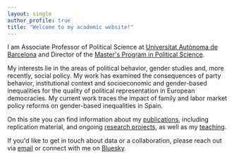 ```yaml
---
layout: single
author_profile: true
title: "Welcome to my academic website!"
---
```


I am Associate Professor of Political Science at [Universitat Autònoma de Barcelona](https://www.uab.cat) and Director of the [Master's Program in Political Science](https://master-ciencia-politica.uab.cat/). 

My interests lie in the areas of political behavior, gender studies and, more recently, social policy. My work has examined the consequences of party behavior, institutional context and socioeconomic and gender-based inequalities for the quality of political representation in European democracies. My current work traces the impact of family and labor market policy reforms on gender-based inequalities in Spain.

On this site you can find information about my [publications](/personal/publications/), including replication material, and ongoing [research projects](/personal/projects/), as well as my [teaching](/personal/teaching/).

If you'd like to get in touch about data or a collaboration, please reach out via [email](mailto:dani.marinova@uab.cat) or connect with me on [Bluesky](https://bsky.app/profile/petroleuse-sbd.bsky.social).
